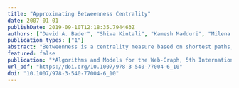 ```yaml
---
title: "Approximating Betweenness Centrality"
date: 2007-01-01
publishDate: 2019-09-10T12:18:35.794463Z
authors: ["David A. Bader", "Shiva Kintali", "Kamesh Madduri", "Milena Mihail"]
publication_types: ["1"]
abstract: "Betweenness is a centrality measure based on shortest paths, widely used in complex network analysis. It is computationally-expensive to exactly determine betweenness; currently the fastest-known algorithm by Brandes requires O(nm) time for unweighted graphs and O(nm + n 2logn) time for weighted graphs, where n is the number of vertices and m is the number of edges in the network. These are also the worst-case time bounds for computing the betweenness score of a single vertex. In this paper, we present a novel approximation algorithm for computing betweenness centrality of a given vertex, for both weighted and unweighted graphs. Our approximation algorithm is based on an adaptive sampling technique that significantly reduces the number of single-source shortest path computations for vertices with high centrality. We conduct an extensive experimental study on real-world graph instances, and observe that our random sampling algorithm gives very good betweenness approximations for biological networks, road networks and web crawls."
featured: false
publication: "*Algorithms and Models for the Web-Graph, 5th International Workshop, WAW 2007, San Diego, CA, USA, December 11-12, 2007, Proceedings*"
url_pdf: "https://doi.org/10.1007/978-3-540-77004-6_10"
doi: "10.1007/978-3-540-77004-6_10"
---
```



